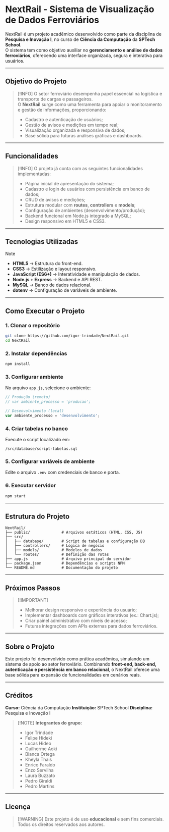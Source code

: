 
# NextRail - Sistema de Visualização de Dados Ferroviários  

NextRail é um projeto acadêmico desenvolvido como parte da disciplina de **Pesquisa e Inovação I**, no curso de **Ciência da Computação** da **SPTech School**.  
O sistema tem como objetivo auxiliar no **gerenciamento e análise de dados ferroviários**, oferecendo uma interface organizada, segura e interativa para usuários.

---

## Objetivo do Projeto

> [!INFO]
> O setor ferroviário desempenha papel essencial na logística e transporte de cargas e passageiros.  
> O **NextRail** surge como uma ferramenta para apoiar o monitoramento e gestão de informações, proporcionando:
>
> - Cadastro e autenticação de usuários;  
> - Gestão de avisos e medições em tempo real;  
> - Visualização organizada e responsiva de dados;  
> - Base sólida para futuras análises gráficas e dashboards.  

---

## Funcionalidades

> [!INFO]
> O projeto já conta com as seguintes funcionalidades implementadas:
>
> - Página inicial de apresentação do sistema;  
> - Cadastro e login de usuários com persistência em banco de dados;  
> - CRUD de avisos e medições;  
> - Estrutura modular com **routes**, **controllers** e **models**;  
> - Configuração de ambientes (desenvolvimento/produção);  
> - Backend funcional em Node.js integrado a MySQL;  
> - Design responsivo em HTML5 e CSS3.  

---

## Tecnologias Utilizadas

> [!NOTE]
> - **HTML5** → Estrutura do front-end.  
> - **CSS3** → Estilização e layout responsivo.  
> - **JavaScript (ES6+)** → Interatividade e manipulação de dados.  
> - **Node.js + Express** → Backend e API REST.  
> - **MySQL** → Banco de dados relacional.  
> - **dotenv** → Configuração de variáveis de ambiente.  

---

## Como Executar o Projeto

### 1. Clonar o repositório
```bash
git clone https://github.com/igor-trindade/NextRail.git
cd NextRail
````

### 2. Instalar dependências

```bash
npm install
```

### 3. Configurar ambiente

No arquivo `app.js`, selecione o ambiente:

```js
// Produção (remoto)
// var ambiente_processo = 'producao';

// Desenvolvimento (local)
var ambiente_processo = 'desenvolvimento';
```

### 4. Criar tabelas no banco

Execute o script localizado em:

```
/src/database/script-tabelas.sql
```

### 5. Configurar variáveis de ambiente

Edite o arquivo `.env` com credenciais de banco e porta.

### 6. Executar servidor

```bash
npm start
```

---

## Estrutura do Projeto

```plaintext
NextRail/
├── public/              # Arquivos estáticos (HTML, CSS, JS)
├── src/
│   ├── database/        # Script de tabelas e configuração DB
│   ├── controllers/     # Lógica de negócio
│   ├── models/          # Modelos de dados
│   └── routes/          # Definição das rotas
├── app.js               # Arquivo principal do servidor
├── package.json         # Dependências e scripts NPM
└── README.md            # Documentação do projeto
```

---

## Próximos Passos

> \[!IMPORTANT]
>
> * Melhorar design responsivo e experiência do usuário;
> * Implementar dashboards com gráficos interativos (ex.: Chart.js);
> * Criar painel administrativo com níveis de acesso;
> * Futuras integrações com APIs externas para dados ferroviários.

---

## Sobre o Projeto

Este projeto foi desenvolvido como prática acadêmica, simulando um sistema de apoio ao setor ferroviário.
Combinando **front-end, back-end, autenticação e persistência em banco relacional**, o NextRail oferece uma base sólida para expansão de funcionalidades em cenários reais.

---

## Créditos

**Curso:** Ciência da Computação
**Instituição:** SPTech School
**Disciplina:** Pesquisa e Inovação I

> \[!NOTE]
> **Integrantes do grupo:**
>
> * Igor Trindade
> * Felipe Hideki
> * Lucas Hideo
> * Guilherme Aoki
> * Bianca Ortega
> * Kheyla Thais
> * Enrico Faraldo
> * Enzo Servilha
> * Laura Buzzato
> * Pedro Giraldi
> * Pedro Martins

---

## Licença

> \[!WARNING]
> Este projeto é de uso **educacional** e sem fins comerciais.
> Todos os direitos reservados aos autores.
